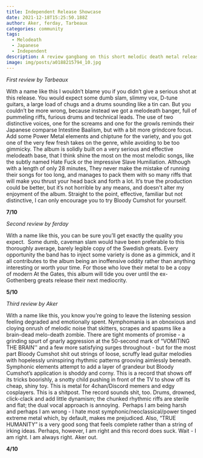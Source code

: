 ```yaml
---
title: Independent Release Showcase
date: 2021-12-18T15:25:50.188Z
author: Aker, ferday, Tarbeaux
categories: community
tags:
  - Melodeath
  - Japanese
  - Independent
description: A review gangbang on this short melodic death metal release
image: img/posts/a0188215794_10.jpg
---
```

<!--StartFragment-->

*First review by Tarbeaux*

With a name like this I wouldn’t blame you if you didn’t give a serious shot at this release. You would expect some dumb slam, slimmy vox, D-tune guitars, a large load of chugs and a drums sounding like a tin can. But you couldn’t be more wrong, because instead we got a melodeath banger, full of pummeling riffs, furious drums and technical leads. The use of two distinctive voices, one for the screams and one for the growls reminds their Japanese comparse Intestine Baalism, but with a bit more grindcore focus. Add some Power Metal elements and chiptune for the variety, and you got one of the very few fresh takes on the genre, while avoiding to be too gimmicky. The album is solidly built on a very serious and effective melodeath base, that I think shine the most on the most melodic songs, like the subtly named Hate Fuck or the impressive Slave Humiliation. Although with a length of only 28 minutes, They never make the mistake of running their songs for too long, and manages to pack them with so many riffs that will make you thrust your head back and forth a lot. It’s true the production could be better, but it’s not horrible by any means, and doesn't alter my enjoyment of the album. Straight to the point, effective, familiar but not distinctive, I can only encourage you to try Bloody Cumshot for yourself. 



**7/10**



*Second review by ferday*

With a name like this, you can be sure you’ll get exactly the quality you expect.  Some dumb, caveman slam would have been preferable to this thoroughly average, barely legible copy of the Swedish greats. Every opportunity the band has to inject some variety is done as a gimmick, and it all contributes to the album being an inoffensive oddity rather than anything interesting or worth your time. For those who love their metal to be a copy of modern At the Gates, this album will tide you over until the ex-Gothenberg greats release their next mediocrity.



**5/10**



*Third review by Aker*



With a name like this, you know you’re going to leave the listening session feeling degraded and emotionally spent. Nymphomania is an obnoxious and cloying onrush of melodic noise that skitters, scrapes and spasms like a brain-dead melo-death zombie. There are tight moments of promise - a grinding spurt of gnarly aggression at the 50-second mark of “VOMITING THE BRAIN'' and a few more satisfying surges throughout - but for the most part Bloody Cumshot shit out strings of loose, scruffy lead guitar melodies with hopelessly uninspiring rhythmic patterns grooving aimlessly beneath. Symphonic elements attempt to add a layer of grandeur but Bloody Cumshot’s application is shoddy and corny. This is a record that shows off its tricks boorishly, a snotty child pushing in front of the TV to show off its cheap, shiny toy. This is metal for 4chan/Discord memers and edgy cosplayers. This is a shitpost. The record sounds shit, too. Drums, drowned, click-clack and add little dynamism; the chunked rhythmic riffs are sterile and flat; the dual vocal approach is annoying.  Perhaps I am being harsh and perhaps I am wrong - I hate most symphonic/neoclassical/power tinged extreme metal which, by default, makes me prejudiced. Also, “TRUE HUMANITY” is a very good song that feels complete rather than a string of irking ideas. Perhaps, however, I am right and this record does suck. Wait - I am right. I am always right. Aker out. 

**4/10**



<!--EndFragment-->